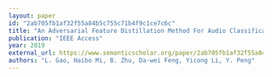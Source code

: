 ```yaml
---
layout: paper
id: "2ab705fb1af32f55a84b5c755c71b4f9c1ce7c6c"
title: "An Adversarial Feature Distillation Method For Audio Classification"
publication: "IEEE Access"
year: 2019
external_url: https://www.semanticscholar.org/paper/2ab705fb1af32f55a84b5c755c71b4f9c1ce7c6c
authors: "L. Gao, Haibo Mi, B. Zhu, Da-wei Feng, Yicong Li, Y. Peng"
---
```

